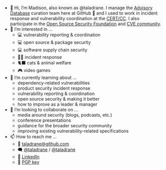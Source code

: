 - 👋 Hi, I’m Madison, also known as @taladrane. I manage the [Advisory Database](https://github.com/advisories) curation team here at GitHub 👋  and I used to work in incident response and vulnerability coordination at the [CERT/CC](https://kb.cert.org/). I also participate in the [Open Source Security Foundation](https://openssf.org/) and [CVE community](https://www.cve.org/).
- 👀 I’m interested in ...
    - 💻 vulnerability reporting & coordination
    - 💻 open source & package security
    - 💻 software supply chain security
    - 💂‍♀ incident response
    - 🐈‍⬛ cats & animal welfare
    - 🎮 video games
- 🌱 I’m currently learning about ...
    - dependency-related vulnerabilities
    - product security incident response
    - vulnerability reporting & coordination
    - open source security & making it better
    - how to improve as a leader & manager
- 💞️ I’m looking to collaborate on ...
    - media around security (blogs, podcasts, etc.)
    - conference presentations
    - guidance for the broader security community
    - improving existing vulnerability-related specifications
- 📫 How to reach me ...
    - 📧 taladrane@github.com
    - 🗨️ [@taladrane](https://fosstodon.org/@taladrane) / [@taladrane](https://twitter.com/taladrane)
    - 🔗 [LinkedIn](https://www.linkedin.com/in/madisonoliver24/)
    - 🔐 [PGP key](https://github.com/taladrane.gpg)

<!---
taladrane/taladrane is a ✨ special ✨ repository because its `README.md` (this file) appears on your GitHub profile.
You can click the Preview link to take a look at your changes.
--->
